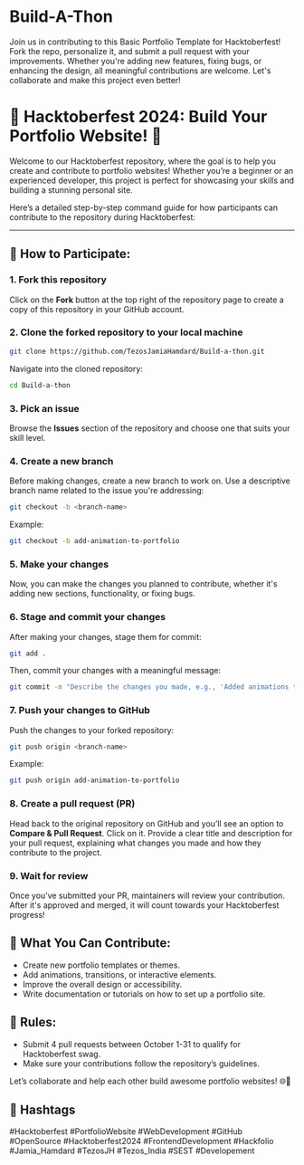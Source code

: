 # Build-A-Thon
Join us in contributing to this Basic Portfolio Template for Hacktoberfest! Fork the repo, personalize it, and submit a pull request with your improvements. Whether you're adding new features, fixing bugs, or enhancing the design, all meaningful contributions are welcome. Let's collaborate and make this project even better!

# 🎉 Hacktoberfest 2024: Build Your Portfolio Website! 🎉

Welcome to our Hacktoberfest repository, where the goal is to help you create and contribute to portfolio websites! Whether you’re a beginner or an experienced developer, this project is perfect for showcasing your skills and building a stunning personal site.

Here’s a detailed step-by-step command guide for how participants can contribute to the repository during Hacktoberfest:

---

## 🚀 How to Participate:

### 1. **Fork this repository**

Click on the **Fork** button at the top right of the repository page to create a copy of this repository in your GitHub account.

### 2. **Clone the forked repository to your local machine**

```bash
git clone https://github.com/TezosJamiaHamdard/Build-a-thon.git
```

Navigate into the cloned repository:

```bash
cd Build-a-thon
```

### 3. **Pick an issue**

Browse the **Issues** section of the repository and choose one that suits your skill level.

### 4. **Create a new branch**

Before making changes, create a new branch to work on. Use a descriptive branch name related to the issue you're addressing:

```bash
git checkout -b <branch-name>
```

Example:

```bash
git checkout -b add-animation-to-portfolio
```

### 5. **Make your changes**

Now, you can make the changes you planned to contribute, whether it's adding new sections, functionality, or fixing bugs.

### 6. **Stage and commit your changes**

After making your changes, stage them for commit:

```bash
git add .
```

Then, commit your changes with a meaningful message:

```bash
git commit -m "Describe the changes you made, e.g., 'Added animations to portfolio template'"
```

### 7. **Push your changes to GitHub**

Push the changes to your forked repository:

```bash
git push origin <branch-name>
```

Example:

```bash
git push origin add-animation-to-portfolio
```

### 8. **Create a pull request (PR)**

Head back to the original repository on GitHub and you’ll see an option to **Compare & Pull Request**. Click on it.
Provide a clear title and description for your pull request, explaining what changes you made and how they contribute to the project.

### 9. **Wait for review**

Once you’ve submitted your PR, maintainers will review your contribution. After it's approved and merged, it will count towards your Hacktoberfest progress!


## 🌟 What You Can Contribute:
- Create new portfolio templates or themes.
- Add animations, transitions, or interactive elements.
- Improve the overall design or accessibility.
- Write documentation or tutorials on how to set up a portfolio site.

## 📜 Rules:
- Submit 4 pull requests between October 1-31 to qualify for Hacktoberfest swag.
- Make sure your contributions follow the repository’s guidelines.

Let’s collaborate and help each other build awesome portfolio websites! 🌐💼

## 📢 Hashtags
#Hacktoberfest #PortfolioWebsite #WebDevelopment #GitHub #OpenSource #Hacktoberfest2024 #FrontendDevelopment #Hackfolio #Jamia_Hamdard 
#TezosJH #Tezos_India #SEST #Developement 
